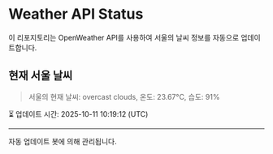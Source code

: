 
# Weather API Status

이 리포지토리는 OpenWeather API를 사용하여 서울의 날씨 정보를 자동으로 업데이트합니다.

## 현재 서울 날씨
> 서울의 현재 날씨: overcast clouds, 온도: 23.67°C, 습도: 91%

⏳ 업데이트 시간: 2025-10-11 10:19:12 (UTC)

---
자동 업데이트 봇에 의해 관리됩니다.
